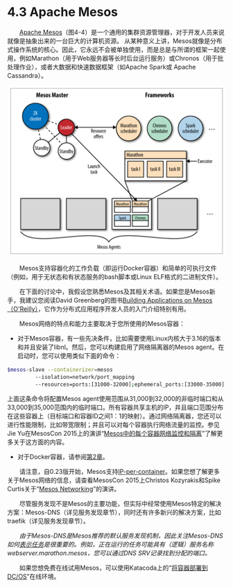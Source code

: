 # 4.3 Apache Mesos

&emsp;&emsp;[Apache Mesos](http://mesos.apache.org)（图4-4）是一个通用的集群资源管理器，对于开发人员来说就像是抽象出来的一台巨大的计算机资源。 从某种意义上讲，Mesos就像是分布式操作系统的核心。因此，它永远不会被单独使用，而是总是与所谓的框架一起使用，例如Marathon（用于Web服务器等长时后台运行服务）或Chronos（用于批处理作业），或者大数据和快速数据框架（如Apache Spark或 Apache Cassandra）。

![图4-4 Apache Mesos架构](../images/4-4.png)

&emsp;&emsp;Mesos支持容器化的工作负载（即运行Docker容器）和简单的可执行文件（例如，用于无状态和有状态服务的bash脚本或Linux ELF格式的二进制文件）。

&emsp;&emsp;在下面的讨论中，我假设您熟悉Mesos及其相关术语。如果您是Mesos新手，我建议您阅读David Greenberg的图书[Building Applications on Mesos（O'Reilly）](http://shop.oreilly.com/product/0636920039952.do)，它作为分布式应用程序开发人员的入门介绍特别有用。

&emsp;&emsp;Mesos网络的特点和能力主要取决于您所使用的Mesos容器：

- 对于Mesos容器，有一些先决条件，比如需要使用Linux内核大于3.16的版本和并且安装了libnl。然后，您可以构建启用了网络隔离器的Mesos agent。在启动时，您可以使用类似下面的命令：

```bash
$mesos-slave --containerizer=mesos
         --isolation=network/port_mapping
         --resources=ports:[31000-32000];ephemeral_ports:[33000-35000]
```

上面这条命令将配置Mesos agent使用范围从31,000到32,000的非临时端口和从33,000到35,000范围内的临时端口。所有容器共享主机的IP，并且端口范围分布在这些容器上（目标端口和容器ID之间1：1的映射）。通过网络隔离器，您还可以进行性能限制，比如带宽限制；并且可以对每个容器执行网络流量的监控。参见Jie Yu在MesosCon 2015上的演讲“[Mesos中的每个容器网络监控和隔离](https://www.youtube.com/watch?v=ZA96g1M4v8Y)”了解更多关于这方面的内容。

- 对于Docker容器，请参阅[第2章](../introduction/index.md)。

&emsp;&emsp;请注意，自0.23版开始，Mesos支持[IP-per-container](https://mesosphere.com/blog/ip-per-container-mesos/)。如果您想了解更多关于Mesos网络的信息，请查看MesosCon 2015上Christos Kozyrakis和Spike Curtis关于“[Mesos Networking](https://events.static.linuxfound.org/sites/events/files/slides/mesos-networking.mesoscon2015.pdf)”的演讲。

&emsp;&emsp;尽管服务发现不是Mesos的主要功能，但实际中经常使用Mesos特定的解决方案：Mesos-DNS（详见服务发现章节），同时还有许多新兴的解决方案，比如traefik（详见服务发现章节）。

&emsp;&emsp;*由于Mesos-DNS是Mesos推荐的默认服务发现机制，因此关注Mesos-DNS如何[表示任务](http://mesosphere.github.io/mesos-dns/docs/naming.html)是很重要的。例如，正在运行的任务可能具有（逻辑）服务名称webserver.marathon.mesos，您可以通过DNS SRV记录找到分配的端口。*

&emsp;&emsp;如果您想免费在线试用Mesos，可以使用Katacoda上的“[将容器部署到DC/OS](https://katacoda.com/courses/dcos/getting-started)”在线环境。